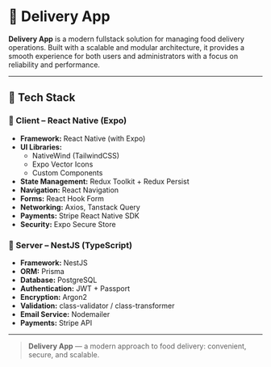 # 🛵 Delivery App

**Delivery App** is a modern fullstack solution for managing food delivery operations. Built with a scalable and modular architecture, it provides a smooth experience for both users and administrators with a focus on reliability and performance.

---

## 🚀 Tech Stack

### 📱 Client – React Native (Expo)

- **Framework:** React Native (with Expo)
- **UI Libraries:**
  - NativeWind (TailwindCSS)
  - Expo Vector Icons
  - Custom Components
- **State Management:** Redux Toolkit + Redux Persist
- **Navigation:** React Navigation
- **Forms:** React Hook Form
- **Networking:** Axios, Tanstack Query
- **Payments:** Stripe React Native SDK
- **Security:** Expo Secure Store

### 🔧 Server – NestJS (TypeScript)

- **Framework:** NestJS
- **ORM:** Prisma
- **Database:** PostgreSQL 
- **Authentication:** JWT + Passport
- **Encryption:** Argon2
- **Validation:** class-validator / class-transformer
- **Email Service:** Nodemailer
- **Payments:** Stripe API

---

> **Delivery App** — a modern approach to food delivery: convenient, secure, and scalable.
